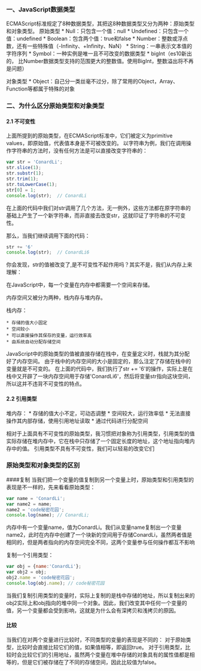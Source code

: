 ### 一、JavaScript数据类型

ECMAScript标准规定了8种数据类型，其把这8种数据类型又分为两种：原始类型和对象类型。
原始类型
	* Null：只包含一个值：null
	* Undefined：只包含一个值：undefined
	* Boolean：包含两个值：true和false
	* Number：整数或浮点数，还有一些特殊值（-Infinity、+Infinity、NaN）
	* String：一串表示文本值的字符序列
	* Symbol：一种实例是唯一且不可改变的数据类型
	* bigInt（es10新出的， 比Number数据类型支持的范围更大的整数值。使用BigInt，整数溢出将不再是问题）

对象类型
	* Object：自己分一类丝毫不过分，除了常用的Object，Array、Function等都属于特殊的对象


### 二、为什么区分原始类型和对象类型

#### 2.1 不可变性

上面所提到的原始类型，在ECMAScript标准中，它们被定义为primitive values，即原始值，代表值本身是不可被改变的。
以字符串为例，我们在调用操作字符串的方法时，没有任何方法是可以直接改变字符串的：

```javascript
var str = 'ConardLi';
str.slice(1);
str.substr(1);
str.trim(1);
str.toLowerCase(1);
str[0] = 1;
console.log(str);  // ConardLi
```
在上面的代码中我们对str调用了几个方法，无一例外，这些方法都在原字符串的基础上产生了一个新字符串，而非直接去改变str，这就印证了字符串的不可变性。

那么，当我们继续调用下面的代码：

```javascript
str += '6'
console.log(str);  // ConardLi6
```

你会发现，str的值被改变了,是不可变性不起作用吗？其实不是，我们从内存上来理解：

在JavaScript中，每一个变量在内存中都需要一个空间来存储。

内存空间又被分为两种，栈内存与堆内存。

栈内存：

	* 存储的值大小固定
	* 空间较小
	* 可以直接操作其保存的变量，运行效率高
	* 由系统自动分配存储空间

JavaScript中的原始类型的值被直接存储在栈中，在变量定义时，栈就为其分配好了内存空间。
由于栈中的内存空间的大小是固定的，那么注定了存储在栈中的变量就是不可变的。
在上面的代码中，我们执行了str += '6'的操作，实际上是在栈中又开辟了一块内存空间用于存储'ConardLi6'，然后将变量str指向这块空间，所以这并不违背不可变性的特点。

#### 2.2 引用类型
堆内存：
	* 存储的值大小不定，可动态调整
	* 空间较大，运行效率低
	* 无法直接操作其内部存储，使用引用地址读取
	* 通过代码进行分配空间


相对于上面具有不可变性的原始类型，我习惯把对象称为引用类型，引用类型的值实际存储在堆内存中，它在栈中只存储了一个固定长度的地址，这个地址指向堆内存中的值。
引用类型不具有不可变性，我们可以轻易的改变它们

### 原始类型和对象类型的区别

####复制
当我们把一个变量的值复制到另一个变量上时，原始类型和引用类型的表现是不一样的，先来看看原始类型：

```javascript
var name = 'ConardLi';
var name2 = name;
name2 = 'code秘密花园';
console.log(name); // ConardLi;
```

内存中有一个变量name，值为ConardLi。我们从变量name复制出一个变量name2，此时在内存中创建了一个块新的空间用于存储ConardLi，虽然两者值是相同的，但是两者指向的内存空间完全不同，这两个变量参与任何操作都互不影响

复制一个引用类型：

```javascript
var obj = {name:'ConardLi'};
var obj2 = obj;
obj2.name = 'code秘密花园';
console.log(obj.name); // code秘密花园
```

当我们复制引用类型的变量时，实际上复制的是栈中存储的地址，所以复制出来的obj2实际上和obj指向的堆中同一个对象。因此，我们改变其中任何一个变量的值，另一个变量都会受到影响，这就是为什么会有深拷贝和浅拷贝的原因。

#### 比较

当我们在对两个变量进行比较时，不同类型的变量的表现是不同的：
对于原始类型，比较时会直接比较它们的值，如果值相等，即返回true。
对于引用类型，比较时会比较它们的引用地址，虽然两个变量在堆中存储的对象具有的属性值都是相等的，但是它们被存储在了不同的存储空间，因此比较值为false。

